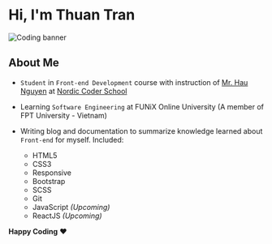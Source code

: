 # Hi, I'm Thuan Tran 

![Coding banner](https://images.unsplash.com/photo-1511376777868-611b54f68947?ixlib=rb-1.2.1&ixid=eyJhcHBfaWQiOjEyMDd9&auto=format&fit=crop&w=750&q=80)

## About Me

- `Student` in `Front-end Development` course with instruction of [Mr. Hau Nguyen](https://github.com/paulnguyen-mn) at [Nordic Coder School](https://nordiccoder.com/) 

- Learning `Software Engineering` at FUNiX Online University (A member of FPT University - Vietnam) 

- Writing blog and documentation to summarize knowledge learned about `Front-end` for myself. Included:
    + HTML5
    + CSS3
    + Responsive 
    + Bootstrap
    + SCSS
    + Git
    + JavaScript *(Upcoming)*
    + ReactJS *(Upcoming)*

**Happy Coding** ❤️
